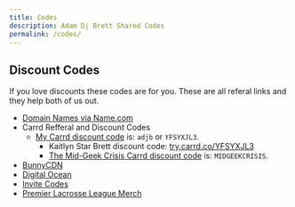 ```yaml
---
title: Codes
description: Adam Dj Brett Shared Codes
permalink: /codes/
---
```

## Discount Codes
If you love discounts these codes are for you. These are all referal links and they help both of us out.

- [Domain Names via Name.com](https://www.name.com/referral/da845)
- Carrd Refferal and Discount Codes
  * [My Carrd discount code](https://try.carrd.co/adjb) is: `adjb` or `YFSYXJL3`.
    * Kaitlyn Star Brett discount code: [try.carrd.co/YFSYXJL3](https://try.carrd.co/YFSYXJL3)
    * [The Mid-Geek Crisis Carrd discount code](http://try.carrd.co/midgeekcrisis) is: `MIDGEEKCRISIS`.
- [BunnyCDN](https://bunnycdn.com/?ref=wtn001abeo)
- [Digital Ocean](https://m.do.co/c/ff35163be632)
- [Invite Codes](https://invt.co/@adjb)
- [Premier Lacrosse League Merch](https://refer.premierlacrosseleague.com/adam4673)

